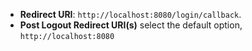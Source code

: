 * **Redirect URI**: `http://localhost:8080/login/callback`.
* **Post Logout Redirect URI(s)** select the default option, `http://localhost:8080`
